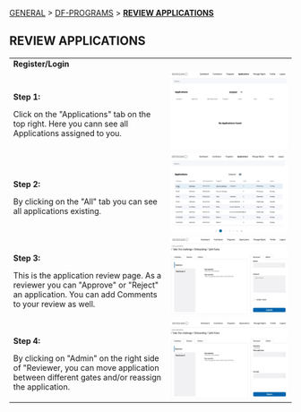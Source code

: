 [GENERAL](GENERAL/README.md) > [DF-PROGRAMS](DF-Programs/README.md) > **[REVIEW APPLICATIONS](DF-Programs/reviewapplications.md)**

## REVIEW APPLICATIONS <br>

<table>
  <thead>
  </thead>
  <tbody>
   <tr>
      <tr><td colspan="3"><b>Register/Login</b></td>      
    </tr>
    <tr>
      <td style="text-align: left"><p><b>Step 1:</b></p>Click on the "Applications" tab on the top right. Here you cann see all Applications assigned to you.</td>
      <td style="text-align: center"><img src="app04.JPG" alt="app04.JPG"></td>
    </tr>
    <tr>
      <td style="text-align: left"><p><b>Step 2:</b></p>By clicking on the "All" tab you can see all applications existing.</td>
      <td style="text-align: center"><img src="app03.JPG" alt="Review-1"></td>
    </tr>
        <tr>
      <td style="text-align: left"><p><b>Step 3:</b></p>This is the application review page. As a reviewer you can "Approve" or "Reject" an application. You can add Comments to your review as well.</td>
      <td style="text-align: center"><img src="app05.JPG" alt="Review-2"></td>
    </tr>
        <tr>
      <td style="text-align: left"><p><b>Step 4:</b></p>By clicking on "Admin" on the right side of "Reviewer, you can move application between different gates and/or reassign the application.</td>
      <td style="text-align: center"><img src="app01.JPG" alt="Review-3"></td>
    </tr>
  </tbody>
</table>
